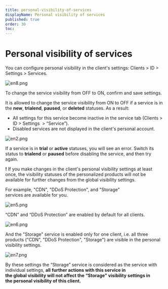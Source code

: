 ```yaml
---
title: personal-visibility-of-services
displayName: Personal visibility of services
published: true
order: 30
toc:
---
```


# Personal visibility of services

You can configure personal visibility in the client's settings: Clients > ID > Settings > Services. 

<img src="https://reseller.support.gcore.com/hc/article_attachments/360006945517/en8.png" alt="en8.png">

To change the service visibility from OFF to ON, confirm and save settings. 

It is allowed to change the service visibility from ON to OFF if a service is in the **new**, **trialend**, **paused**, or **deleted** statuses. As a result:

*   All settings for this service become inactive in the service tab (Clients > ID > Settings  > “Service”). 
*   Disabled services are not displayed in the client's personal account.

<img src="https://reseller.support.gcore.com/hc/article_attachments/360006945557/en2.png" alt="en2.png">

If a service is in **trial** or **active** statuses, you will see an error. Switch its status to **trialend** or **paused** before disabling the service, and then try again.

**!** If you make changes in the client's personal visibility settings at least once, the visibility statuses of the personalized products will not be available for further changes from the global visibility settings. 

For example, "CDN", "DDoS Protection", and "Storage" services are available for you. 

<img src="https://reseller.support.gcore.com/hc/article_attachments/360006945477/en5.png" alt="en5.png">

“CDN” and “DDoS Protection” are enabled by default for all clients. 

<img src="https://reseller.support.gcore.com/hc/article_attachments/360007027358/en6.png" alt="en6.png">

And the "Storage" service is enabled only for one client, i.e. all three products ("CDN", "DDoS Protection", "Storage") are visible in the personal visibility settings.

<img src="https://reseller.support.gcore.com/hc/article_attachments/360006945497/en7.png" alt="en7.png">

By these settings the “Storage” service is considered as the service with individual settings, **all** **further actions with this service in the global visibility will not affect the “Storage" visibility settings in the personal visibility of this client.**